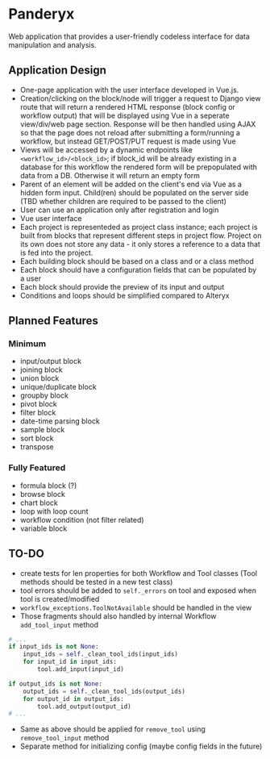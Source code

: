 # Panderyx

Web application that provides a user-friendly codeless interface for data manipulation and analysis.

## Application Design

- One-page application with the user interface developed in Vue.js.
- Creation/clicking on the block/node will trigger a request to Django view route that will return a rendered HTML response (block config or workflow output) that will be displayed using Vue in a seperate view/div/web page section. Response will be then handled using AJAX so that the page does not reload after submitting a form/running a workflow, but instead GET/POST/PUT request is made using Vue
- Views will be accessed by a dynamic endpoints like `<workflow_id>/<block_id>`; if block_id will be already existing in a database for this workflow the rendered form will be prepopulated with data from a DB. Otherwise it will return an empty form
- Parent of an element will be added on the client's end via Vue as a hidden form input. Child(ren) should be populated on the server side (TBD whether children are required to be passed to the client)
- User can use an application only after registration and login
- Vue user interface
- Each project is representeded as project class instance; each project is built from blocks that represent different steps in project flow. Project on its own does not store any data - it only stores a reference to a data that is fed into the project.
- Each building block should be based on a class and or a class method
- Each block should have a configuration fields that can be populated by a user
- Each block should provide the preview of its input and output
- Conditions and loops should be simplified compared to Alteryx

## Planned Features

### Minimum

- input/output block
- joining block
- union block
- unique/duplicate block
- groupby block
- pivot block
- filter block
- date-time parsing block
- sample block
- sort block
- transpose

### Fully Featured

- formula block (?)
- browse block
- chart block
- loop with loop count
- workflow condition (not filter related)
- variable block

## TO-DO

- create tests for len properties for both Workflow and Tool classes (Tool methods should be tested in a new test class)
- tool errors should be added to `self._errors` on tool and exposed when tool is created/modified
- `workflow_exceptions.ToolNotAvailable` should be handled in the view
- Those fragments should also handled by internal Workflow `add_tool_input` method

```py
# ...
if input_ids is not None:
    input_ids = self._clean_tool_ids(input_ids)
    for input_id in input_ids:
        tool.add_input(input_id)

if output_ids is not None:
    output_ids = self._clean_tool_ids(output_ids)
    for output_id in output_ids:
        tool.add_output(output_id)
# ...
```
- Same as above should be applied for `remove_tool` using `remove_tool_input` method
- Separate method for initializing config (maybe config fields in the future)
